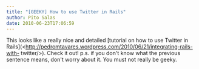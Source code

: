 ```yaml
---
title: "[GEEKY] How to use Twitter in Rails"
author: Pito Salas
date: 2010-06-23T17:06:59
---
```




This looks like a really nice and detailed [tutorial on how to use Twitter in
Rails](<http://pedromtavares.wordpress.com/2010/06/21/integrating-rails-with-
twitter/>). Check it out! p.s. if you don't know what the previous sentence
means, don't worry about it. You must not really be geeky.


